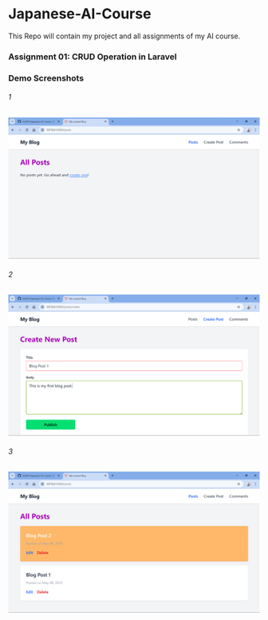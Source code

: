 # Japanese-AI-Course
This Repo will contain my project and all assignments of my AI course.

### Assignment 01: CRUD Operation in Laravel
### Demo Screenshots
###### 1
![alt text](https://github.com/rhr007/Japanese-AI-Course/blob/main/assignment_01/SS/1.png?raw=true)


###### 2
![alt text](https://raw.githubusercontent.com/rhr007/Japanese-AI-Course/refs/heads/main/assignment_01/SS/2.png)


###### 3
![alt text](https://github.com/rhr007/Japanese-AI-Course/blob/main/assignment_01/SS/3.png?raw=true)
